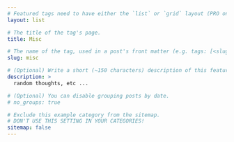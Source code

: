 ```yaml
---
# Featured tags need to have either the `list` or `grid` layout (PRO only).
layout: list

# The title of the tag's page.
title: Misc

# The name of the tag, used in a post's front matter (e.g. tags: [<slug>]).
slug: misc

# (Optional) Write a short (~150 characters) description of this featured tag.
description: >
  random thoughts, etc ...

# (Optional) You can disable grouping posts by date.
# no_groups: true

# Exclude this example category from the sitemap.
# DON'T USE THIS SETTING IN YOUR CATEGORIES!
sitemap: false
---
```

